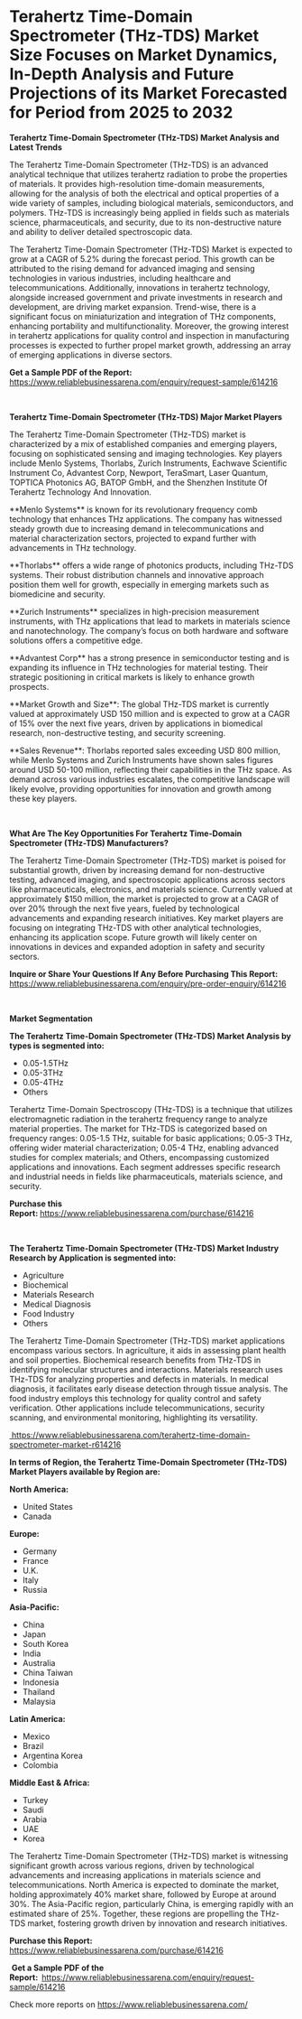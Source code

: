 <p><h1>Terahertz Time-Domain Spectrometer (THz-TDS) Market Size Focuses on Market Dynamics, In-Depth Analysis and Future Projections of its Market Forecasted for Period from 2025 to 2032</h1></p><p><strong>Terahertz Time-Domain Spectrometer (THz-TDS) Market Analysis and Latest Trends</strong></p>
<p><p>The Terahertz Time-Domain Spectrometer (THz-TDS) is an advanced analytical technique that utilizes terahertz radiation to probe the properties of materials. It provides high-resolution time-domain measurements, allowing for the analysis of both the electrical and optical properties of a wide variety of samples, including biological materials, semiconductors, and polymers. THz-TDS is increasingly being applied in fields such as materials science, pharmaceuticals, and security, due to its non-destructive nature and ability to deliver detailed spectroscopic data.</p><p>The Terahertz Time-Domain Spectrometer (THz-TDS) Market is expected to grow at a CAGR of 5.2% during the forecast period. This growth can be attributed to the rising demand for advanced imaging and sensing technologies in various industries, including healthcare and telecommunications. Additionally, innovations in terahertz technology, alongside increased government and private investments in research and development, are driving market expansion. Trend-wise, there is a significant focus on miniaturization and integration of THz components, enhancing portability and multifunctionality. Moreover, the growing interest in terahertz applications for quality control and inspection in manufacturing processes is expected to further propel market growth, addressing an array of emerging applications in diverse sectors.</p></p>
<p><strong>Get a Sample PDF of the Report:&nbsp;</strong> <a href="https://www.reliablebusinessarena.com/enquiry/request-sample/614216?utm_campaign=1420&utm_medium=2&utm_source=Github&utm_content=ia&utm_term=11042025&utm_id=terahertz-time-domain-spectrometer-thz-tds">https://www.reliablebusinessarena.com/enquiry/request-sample/614216</a></p>
<p>&nbsp;</p>
<p><strong>Terahertz Time-Domain Spectrometer (THz-TDS) Major Market Players</strong></p>
<p><p>The Terahertz Time-Domain Spectrometer (THz-TDS) market is characterized by a mix of established companies and emerging players, focusing on sophisticated sensing and imaging technologies. Key players include Menlo Systems, Thorlabs, Zurich Instruments, Eachwave Scientific Instrument Co, Advantest Corp, Newport, TeraSmart, Laser Quantum, TOPTICA Photonics AG, BATOP GmbH, and the Shenzhen Institute Of Terahertz Technology And Innovation.</p><p>**Menlo Systems** is known for its revolutionary frequency comb technology that enhances THz applications. The company has witnessed steady growth due to increasing demand in telecommunications and material characterization sectors, projected to expand further with advancements in THz technology.</p><p>**Thorlabs** offers a wide range of photonics products, including THz-TDS systems. Their robust distribution channels and innovative approach position them well for growth, especially in emerging markets such as biomedicine and security.</p><p>**Zurich Instruments** specializes in high-precision measurement instruments, with THz applications that lead to markets in materials science and nanotechnology. The company’s focus on both hardware and software solutions offers a competitive edge.</p><p>**Advantest Corp** has a strong presence in semiconductor testing and is expanding its influence in THz technologies for material testing. Their strategic positioning in critical markets is likely to enhance growth prospects.</p><p>**Market Growth and Size**: The global THz-TDS market is currently valued at approximately USD 150 million and is expected to grow at a CAGR of 15% over the next five years, driven by applications in biomedical research, non-destructive testing, and security screening.</p><p>**Sales Revenue**: Thorlabs reported sales exceeding USD 800 million, while Menlo Systems and Zurich Instruments have shown sales figures around USD 50-100 million, reflecting their capabilities in the THz space. As demand across various industries escalates, the competitive landscape will likely evolve, providing opportunities for innovation and growth among these key players.</p></p>
<p>&nbsp;</p>
<p><strong>What Are The Key Opportunities For Terahertz Time-Domain Spectrometer (THz-TDS) Manufacturers?</strong></p>
<p><p>The Terahertz Time-Domain Spectrometer (THz-TDS) market is poised for substantial growth, driven by increasing demand for non-destructive testing, advanced imaging, and spectroscopic applications across sectors like pharmaceuticals, electronics, and materials science. Currently valued at approximately $150 million, the market is projected to grow at a CAGR of over 20% through the next five years, fueled by technological advancements and expanding research initiatives. Key market players are focusing on integrating THz-TDS with other analytical technologies, enhancing its application scope. Future growth will likely center on innovations in devices and expanded adoption in safety and security sectors.</p></p>
<p><strong>Inquire or Share Your Questions If Any Before Purchasing This Report:</strong> <a href="https://www.reliablebusinessarena.com/enquiry/pre-order-enquiry/614216?utm_campaign=1420&utm_medium=2&utm_source=Github&utm_content=ia&utm_term=11042025&utm_id=terahertz-time-domain-spectrometer-thz-tds">https://www.reliablebusinessarena.com/enquiry/pre-order-enquiry/614216</a></p>
<p>&nbsp;</p>
<p><strong>Market Segmentation</strong></p>
<p><strong>The Terahertz Time-Domain Spectrometer (THz-TDS) Market Analysis by types is segmented into:</strong></p>
<p><ul><li>0.05-1.5THz</li><li>0.05-3THz</li><li>0.05-4THz</li><li>Others</li></ul></p>
<p><p>Terahertz Time-Domain Spectroscopy (THz-TDS) is a technique that utilizes electromagnetic radiation in the terahertz frequency range to analyze material properties. The market for THz-TDS is categorized based on frequency ranges: 0.05-1.5 THz, suitable for basic applications; 0.05-3 THz, offering wider material characterization; 0.05-4 THz, enabling advanced studies for complex materials; and Others, encompassing customized applications and innovations. Each segment addresses specific research and industrial needs in fields like pharmaceuticals, materials science, and security.</p></p>
<p><strong>Purchase this Report:&nbsp;</strong><a href="https://www.reliablebusinessarena.com/purchase/614216?utm_campaign=1420&utm_medium=2&utm_source=Github&utm_content=ia&utm_term=11042025&utm_id=terahertz-time-domain-spectrometer-thz-tds">https://www.reliablebusinessarena.com/purchase/614216</a></p>
<p>&nbsp;</p>
<p><strong>The Terahertz Time-Domain Spectrometer (THz-TDS) Market Industry Research by Application is segmented into:</strong></p>
<p><ul><li>Agriculture</li><li>Biochemical</li><li>Materials Research</li><li>Medical Diagnosis</li><li>Food Industry</li><li>Others</li></ul></p>
<p><p>The Terahertz Time-Domain Spectrometer (THz-TDS) market applications encompass various sectors. In agriculture, it aids in assessing plant health and soil properties. Biochemical research benefits from THz-TDS in identifying molecular structures and interactions. Materials research uses THz-TDS for analyzing properties and defects in materials. In medical diagnosis, it facilitates early disease detection through tissue analysis. The food industry employs this technology for quality control and safety verification. Other applications include telecommunications, security scanning, and environmental monitoring, highlighting its versatility.</p></p>
<p><a href="https://www.reliablebusinessarena.com/terahertz-time-domain-spectrometer-market-r614216?utm_campaign=1420&utm_medium=2&utm_source=Github&utm_content=ia&utm_term=11042025&utm_id=terahertz-time-domain-spectrometer-thz-tds">&nbsp;https://www.reliablebusinessarena.com/terahertz-time-domain-spectrometer-market-r614216</a></p>
<p><strong>In terms of Region, the Terahertz Time-Domain Spectrometer (THz-TDS) Market Players available by Region are:</strong></p>
<p>
    <p> <strong> North America: </strong>
        <ul>
            <li>United States</li>
            <li>Canada</li>
        </ul>
        </p> 
    <p> <strong> Europe: </strong>
        <ul>
            <li>Germany</li>
            <li>France</li>
            <li>U.K.</li>
            <li>Italy</li>
            <li>Russia</li>
        </ul>
        </p> 
    <p> <strong> Asia-Pacific: </strong>
        <ul>
            <li>China</li>
            <li>Japan</li>
            <li>South Korea</li>
            <li>India</li>
            <li>Australia</li>
            <li>China Taiwan</li>
            <li>Indonesia</li>
            <li>Thailand</li>
            <li>Malaysia</li>
        </ul>
        </p> 
    <p> <strong> Latin America: </strong>
        <ul>
            <li>Mexico</li>
            <li>Brazil</li>
            <li>Argentina Korea</li>
            <li>Colombia</li>
        </ul>
        </p> 
    <p> <strong> Middle East & Africa: </strong>
        <ul>
            <li>Turkey</li>
            <li>Saudi</li>
            <li>Arabia</li>
            <li>UAE</li>
            <li>Korea</li>
        </ul>
    </p>
    </p>
<p><p>The Terahertz Time-Domain Spectrometer (THz-TDS) market is witnessing significant growth across various regions, driven by technological advancements and increasing applications in materials science and telecommunications. North America is expected to dominate the market, holding approximately 40% market share, followed by Europe at around 30%. The Asia-Pacific region, particularly China, is emerging rapidly with an estimated share of 25%. Together, these regions are propelling the THz-TDS market, fostering growth driven by innovation and research initiatives.</p></p>
<p><strong>Purchase this Report: </strong><a href="https://www.reliablebusinessarena.com/purchase/614216?utm_campaign=1420&utm_medium=2&utm_source=Github&utm_content=ia&utm_term=11042025&utm_id=terahertz-time-domain-spectrometer-thz-tds">https://www.reliablebusinessarena.com/purchase/614216</a></p>
<p>&nbsp;<strong>Get a Sample PDF of the Report:&nbsp;&nbsp;</strong><a href="https://www.reliablebusinessarena.com/enquiry/request-sample/614216?utm_campaign=1420&utm_medium=2&utm_source=Github&utm_content=ia&utm_term=11042025&utm_id=terahertz-time-domain-spectrometer-thz-tds">https://www.reliablebusinessarena.com/enquiry/request-sample/614216</a></p>
<p><strong></strong></p>
<p>Check more reports on <a href="https://www.reliablebusinessarena.com/?utm_campaign=1420&utm_medium=2&utm_source=Github&utm_content=ia&utm_term=11042025&utm_id=terahertz-time-domain-spectrometer-thz-tds">https://www.reliablebusinessarena.com/</a></p>